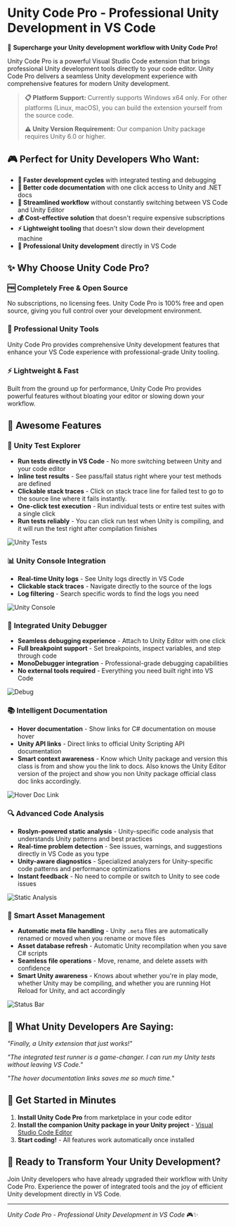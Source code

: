 # Unity Code Pro - Professional Unity Development in VS Code

🚀 **Supercharge your Unity development workflow with Unity Code Pro!**

Unity Code Pro is a powerful Visual Studio Code extension that brings professional Unity development tools directly to your code editor. Unity Code Pro delivers a seamless Unity development experience with comprehensive features for modern Unity development.

> **📋 Platform Support:** Currently supports Windows x64 only. For other platforms (Linux, macOS), you can build the extension yourself from the source code.
> 
> **⚠️ Unity Version Requirement:** Our companion Unity package requires Unity 6.0 or higher.

## 🎮 Perfect for Unity Developers Who Want:

- **🚀 Faster development cycles** with integrated testing and debugging
- **📖 Better code documentation** with one click access to Unity and .NET docs
- **🔧 Streamlined workflow** without constantly switching between VS Code and Unity Editor
- **💰 Cost-effective solution** that doesn't require expensive subscriptions
- **⚡ Lightweight tooling** that doesn't slow down their development machine
- **🎯 Professional Unity development** directly in VS Code

## ✨ Why Choose Unity Code Pro?

### 🆓 **Completely Free & Open Source**
No subscriptions, no licensing fees. Unity Code Pro is 100% free and open source, giving you full control over your development environment.

### 🔧 **Professional Unity Tools**
Unity Code Pro provides comprehensive Unity development features that enhance your VS Code experience with professional-grade Unity tooling.

### ⚡ **Lightweight & Fast**
Built from the ground up for performance, Unity Code Pro provides powerful features without bloating your editor or slowing down your workflow.

## 🎯 Awesome Features

### 🧪 **Unity Test Explorer**
- **Run tests directly in VS Code** - No more switching between Unity and your code editor
- **Inline test results** - See pass/fail status right where your test methods are defined
- **Clickable stack traces** - Click on stack trace line for failed test to go to the source line where it fails instantly.
- **One-click test execution** - Run individual tests or entire test suites with a single click
- **Run tests reliably** - You can click run test when Unity is compiling, and it will run the test right after compilation finishes

![Unity Tests](./assets/Run%20Unity%20Tests%20In%20VS%20Code.png)

### 📊 **Unity Console Integration**
- **Real-time Unity logs** - See Unity logs directly in VS Code
- **Clickable stack traces** - Navigate directly to the source of the logs
- **Log filtering** - Search specific words to find the logs you need

![Unity Console](./assets/Unity%20Console.png)

### 🐛 **Integrated Unity Debugger**
- **Seamless debugging experience** - Attach to Unity Editor with one click
- **Full breakpoint support** - Set breakpoints, inspect variables, and step through code
- **MonoDebugger integration** - Professional-grade debugging capabilities
- **No external tools required** - Everything you need built right into VS Code

![Debug](./assets/Debug%20in%20VS%20Code.png)

### 📚 **Intelligent Documentation**
- **Hover documentation** - Show links for C# documentation on mouse hover
- **Unity API links** - Direct links to official Unity Scripting API documentation
- **Smart context awareness** - Know which Unity package and version this class is from and show you the link to docs. Also knows the Unity Editor version of the project and show you non Unity package official class doc links accordingly.

![Hover Doc Link](./assets/Hover%20Doc%20Link.png)


### 🔍 **Advanced Code Analysis**
- **Roslyn-powered static analysis** - Unity-specific code analysis that understands Unity patterns and best practices
- **Real-time problem detection** - See issues, warnings, and suggestions directly in VS Code as you type
- **Unity-aware diagnostics** - Specialized analyzers for Unity-specific code patterns and performance optimizations
- **Instant feedback** - No need to compile or switch to Unity to see code issues

![Static Analysis](./assets/Static%20Analysis.png)

### 🔄 **Smart Asset Management**
- **Automatic meta file handling** - Unity `.meta` files are automatically renamed or moved when you rename or move files
- **Asset database refresh** - Automatic Unity recompilation when you save C# scripts
- **Seamless file operations** - Move, rename, and delete assets with confidence
- **Smart Unity awareness** - Knows about whether you're in play mode, whether Unity may be compiling, and whether you are running Hot Reload for Unity, and act accordingly

![Status Bar](./assets/Status%20Bar.png)

## 🌟 What Unity Developers Are Saying:

*"Finally, a Unity extension that just works!"*

*"The integrated test runner is a game-changer. I can run my Unity tests without leaving VS Code."*

*"The hover documentation links saves me so much time."*

## 🚀 Get Started in Minutes

1. **Install Unity Code Pro** from marketplace in your code editor
2. **Install the companion Unity package in your Unity project** - [Visual Studio Code Editor](https://github.com/hackerzhuli/com.hackerzhuli.code)
3. **Start coding!** - All features work automatically once installed

## 🎯 Ready to Transform Your Unity Development?

Join Unity developers who have already upgraded their workflow with Unity Code Pro. Experience the power of integrated tools and the joy of efficient Unity development directly in VS Code.

---

*Unity Code Pro - Professional Unity Development in VS Code* 🎮✨